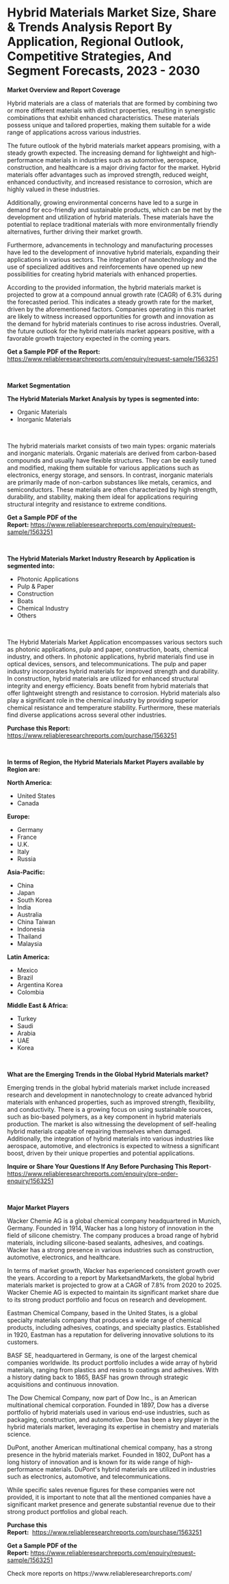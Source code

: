 <p><h1>Hybrid Materials Market Size, Share & Trends Analysis Report By Application, Regional Outlook, Competitive Strategies, And Segment Forecasts, 2023 - 2030</h1></p><p><strong>Market Overview and Report Coverage</strong></p>
<p><p>Hybrid materials are a class of materials that are formed by combining two or more different materials with distinct properties, resulting in synergistic combinations that exhibit enhanced characteristics. These materials possess unique and tailored properties, making them suitable for a wide range of applications across various industries.</p><p>The future outlook of the hybrid materials market appears promising, with a steady growth expected. The increasing demand for lightweight and high-performance materials in industries such as automotive, aerospace, construction, and healthcare is a major driving factor for the market. Hybrid materials offer advantages such as improved strength, reduced weight, enhanced conductivity, and increased resistance to corrosion, which are highly valued in these industries.</p><p>Additionally, growing environmental concerns have led to a surge in demand for eco-friendly and sustainable products, which can be met by the development and utilization of hybrid materials. These materials have the potential to replace traditional materials with more environmentally friendly alternatives, further driving their market growth.</p><p>Furthermore, advancements in technology and manufacturing processes have led to the development of innovative hybrid materials, expanding their applications in various sectors. The integration of nanotechnology and the use of specialized additives and reinforcements have opened up new possibilities for creating hybrid materials with enhanced properties.</p><p>According to the provided information, the hybrid materials market is projected to grow at a compound annual growth rate (CAGR) of 6.3% during the forecasted period. This indicates a steady growth rate for the market, driven by the aforementioned factors. Companies operating in this market are likely to witness increased opportunities for growth and innovation as the demand for hybrid materials continues to rise across industries. Overall, the future outlook for the hybrid materials market appears positive, with a favorable growth trajectory expected in the coming years.</p></p>
<p><strong>Get a Sample PDF of the Report:</strong> <a href="https://www.reliableresearchreports.com/enquiry/request-sample/1563251">https://www.reliableresearchreports.com/enquiry/request-sample/1563251</a></p>
<p>&nbsp;</p>
<p><strong>Market Segmentation</strong></p>
<p><strong>The Hybrid Materials Market Analysis by types is segmented into:</strong></p>
<p><ul><li>Organic Materials</li><li>Inorganic Materials</li></ul></p>
<p>&nbsp;</p>
<p><p>The hybrid materials market consists of two main types: organic materials and inorganic materials. Organic materials are derived from carbon-based compounds and usually have flexible structures. They can be easily tuned and modified, making them suitable for various applications such as electronics, energy storage, and sensors. In contrast, inorganic materials are primarily made of non-carbon substances like metals, ceramics, and semiconductors. These materials are often characterized by high strength, durability, and stability, making them ideal for applications requiring structural integrity and resistance to extreme conditions.</p></p>
<p><strong>Get a Sample PDF of the Report:</strong>&nbsp;<a href="https://www.reliableresearchreports.com/enquiry/request-sample/1563251">https://www.reliableresearchreports.com/enquiry/request-sample/1563251</a></p>
<p>&nbsp;</p>
<p><strong>The Hybrid Materials Market Industry Research by Application is segmented into:</strong></p>
<p><ul><li>Photonic Applications</li><li>Pulp & Paper</li><li>Construction</li><li>Boats</li><li>Chemical Industry</li><li>Others</li></ul></p>
<p>&nbsp;</p>
<p><p>The Hybrid Materials Market Application encompasses various sectors such as photonic applications, pulp and paper, construction, boats, chemical industry, and others. In photonic applications, hybrid materials find use in optical devices, sensors, and telecommunications. The pulp and paper industry incorporates hybrid materials for improved strength and durability. In construction, hybrid materials are utilized for enhanced structural integrity and energy efficiency. Boats benefit from hybrid materials that offer lightweight strength and resistance to corrosion. Hybrid materials also play a significant role in the chemical industry by providing superior chemical resistance and temperature stability. Furthermore, these materials find diverse applications across several other industries.</p></p>
<p><strong>Purchase this Report:</strong>&nbsp; <a href="https://www.reliableresearchreports.com/purchase/1563251">https://www.reliableresearchreports.com/purchase/1563251</a></p>
<p>&nbsp;</p>
<p><strong>In terms of Region, the Hybrid Materials Market Players available by Region are:</strong></p>
<p>
    <p> <strong> North America: </strong>
        <ul>
            <li>United States</li>
            <li>Canada</li>
        </ul>
        </p> 
    <p> <strong> Europe: </strong>
        <ul>
            <li>Germany</li>
            <li>France</li>
            <li>U.K.</li>
            <li>Italy</li>
            <li>Russia</li>
        </ul>
        </p> 
    <p> <strong> Asia-Pacific: </strong>
        <ul>
            <li>China</li>
            <li>Japan</li>
            <li>South Korea</li>
            <li>India</li>
            <li>Australia</li>
            <li>China Taiwan</li>
            <li>Indonesia</li>
            <li>Thailand</li>
            <li>Malaysia</li>
        </ul>
        </p> 
    <p> <strong> Latin America: </strong>
        <ul>
            <li>Mexico</li>
            <li>Brazil</li>
            <li>Argentina Korea</li>
            <li>Colombia</li>
        </ul>
        </p> 
    <p> <strong> Middle East & Africa: </strong>
        <ul>
            <li>Turkey</li>
            <li>Saudi</li>
            <li>Arabia</li>
            <li>UAE</li>
            <li>Korea</li>
        </ul>
    </p>
    </p>
<p>&nbsp;</p>
<p><strong>What are the Emerging Trends in the Global Hybrid Materials market?</strong></p>
<p><p>Emerging trends in the global hybrid materials market include increased research and development in nanotechnology to create advanced hybrid materials with enhanced properties, such as improved strength, flexibility, and conductivity. There is a growing focus on using sustainable sources, such as bio-based polymers, as a key component in hybrid materials production. The market is also witnessing the development of self-healing hybrid materials capable of repairing themselves when damaged. Additionally, the integration of hybrid materials into various industries like aerospace, automotive, and electronics is expected to witness a significant boost, driven by their unique properties and potential applications.</p></p>
<p><strong>Inquire or Share Your Questions If Any Before Purchasing This Report</strong>- <a href="https://www.reliableresearchreports.com/enquiry/pre-order-enquiry/1563251">https://www.reliableresearchreports.com/enquiry/pre-order-enquiry/1563251</a></p>
<p>&nbsp;</p>
<p><strong>Major Market Players</strong></p>
<p><p>Wacker Chemie AG is a global chemical company headquartered in Munich, Germany. Founded in 1914, Wacker has a long history of innovation in the field of silicone chemistry. The company produces a broad range of hybrid materials, including silicone-based sealants, adhesives, and coatings. Wacker has a strong presence in various industries such as construction, automotive, electronics, and healthcare. </p><p>In terms of market growth, Wacker has experienced consistent growth over the years. According to a report by MarketsandMarkets, the global hybrid materials market is projected to grow at a CAGR of 7.8% from 2020 to 2025. Wacker Chemie AG is expected to maintain its significant market share due to its strong product portfolio and focus on research and development.</p><p>Eastman Chemical Company, based in the United States, is a global specialty materials company that produces a wide range of chemical products, including adhesives, coatings, and specialty plastics. Established in 1920, Eastman has a reputation for delivering innovative solutions to its customers.</p><p>BASF SE, headquartered in Germany, is one of the largest chemical companies worldwide. Its product portfolio includes a wide array of hybrid materials, ranging from plastics and resins to coatings and adhesives. With a history dating back to 1865, BASF has grown through strategic acquisitions and continuous innovation.</p><p>The Dow Chemical Company, now part of Dow Inc., is an American multinational chemical corporation. Founded in 1897, Dow has a diverse portfolio of hybrid materials used in various end-use industries, such as packaging, construction, and automotive. Dow has been a key player in the hybrid materials market, leveraging its expertise in chemistry and materials science.</p><p>DuPont, another American multinational chemical company, has a strong presence in the hybrid materials market. Founded in 1802, DuPont has a long history of innovation and is known for its wide range of high-performance materials. DuPont's hybrid materials are utilized in industries such as electronics, automotive, and telecommunications.</p><p>While specific sales revenue figures for these companies were not provided, it is important to note that all the mentioned companies have a significant market presence and generate substantial revenue due to their strong product portfolios and global reach.</p></p>
<p><strong>Purchase this Report:</strong>&nbsp;&nbsp;<a href="https://www.reliableresearchreports.com/purchase/1563251">https://www.reliableresearchreports.com/purchase/1563251</a></p>
<p></p>
<p><strong>Get a Sample PDF of the Report:</strong>&nbsp;<a href="https://www.reliableresearchreports.com/enquiry/request-sample/1563251">https://www.reliableresearchreports.com/enquiry/request-sample/1563251</a></p>
<p>Check more reports on https://www.reliableresearchreports.com/</p>